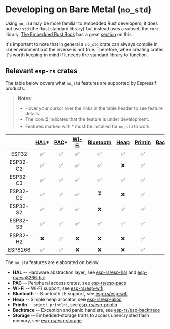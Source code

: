 # Developing on Bare Metal (`no_std`)

Using `no_std` may be more familiar to embedded Rust developers; it does not use `std` (the Rust standard library) but instead uses a subset, the `core` library. [The Embedded Rust Book][embedded-rust-book] has a great [section][embedded-rust-book-no-std] on this.

It's important to note that in general a `no_std` crate can always compile in `std` environment but the inverse is not true. Therefore, when creating crates it's worth keeping in mind if it needs the standard library to function.

[embedded-rust-book]: https://docs.rust-embedded.org/
[embedded-rust-book-no-std]: https://docs.rust-embedded.org/book/intro/no-std.html


## Relevant `esp-rs` crates

The table below covers what `no_std` features are supported by Espressif products.

> **Notes**:
>
> - Hover your cursor over the links in the table header to see feature details.
> - The icon ⏳ indicates that the feature is under development.
> - Features marked with * must be installed for `no_std` to work.

|         | [HAL][esp-rs/esp-hal]* | [PAC][esp-rs/esp-pacs]* | [Wi-Fi][esp-rs/esp-wifi] | [Bluetooth][esp-rs/esp-wifi] | [Heap][esp-rs/esp-alloc] | [Println][esp-rs/esp-println] | [Backtrace][esp-rs/esp-backtrace] | [Storage][esp-rs/esp-storage] |
| :------: | :---: | :---: | :---: | :---: | :---: | :---: | :---: | :---: |
|  ESP32   |   ✅   |   ✅   |   ✅   |   ✅   |   ✅   |   ✅   |   ✅   |   ✅   |
| ESP32-C2 |   ✅   |   ✅   |   ✅   |   ✅   |   ❌   |   ✅   |   ✅   |   ✅   |
| ESP32-C3 |   ✅   |   ✅   |   ✅   |   ✅   |   ✅   |   ✅   |   ✅   |   ✅   |
| ESP32-C6 |   ✅   |   ✅   |   ✅   |   ⏳   |   ❌   |   ✅   |   ✅   |   ❌   |
| ESP32-S2 |   ✅   |   ✅   |   ✅   |   ❌   |   ✅   |   ✅   |   ✅   |   ✅   |
| ESP32-S3 |   ✅   |   ✅   |   ✅   |   ✅   |   ✅   |   ✅   |   ✅   |   ✅   |
| ESP32-H2 |   ❌   |   ✅   |   ❌   |   ❌   |   ❌   |   ✅   |   ❌   |   ❌   |
| ESP8266  |   ✅   |   ✅   |   ❌   |   ❌   |   ❌   |   ✅   |   ❌   |   ❌   |

The `no_std` features are elaborated on below.

- **HAL** -- Hardware abstraction layer, see [esp-rs/esp-hal] and [esp-rs/esp8266-hal]
- **PAC** -- Peripheral access crates, see [esp-rs/esp-pacs]
- **Wi-Fi** -- Wi-Fi support, see [esp-rs/esp-wifi]
- **Bluetooth** -- Bluetooth LE support, see [esp-rs/esp-wifi]
- **Heap** -- Simple heap allocator, see [esp-rs/esp-alloc]
- **Println** -- `print!`, `println!`, see [esp-rs/esp-println]
- **Backtrace** -- Exception and panic handlers, see [esp-rs/esp-backtrace]
- **Storage**  -- Embedded-storage traits to access unencrypted flash memory, see [esp-rs/esp-storage]


[esp-rs/esp-hal]: https://github.com/esp-rs/esp-hal "Hardware abstraction layer"
[esp-rs/esp8266-hal]: https://github.com/esp-rs/esp8266-hal
[esp-rs/esp-pacs]: https://github.com/esp-rs/esp-pacs "Peripheral access crates"
[esp-rs/esp-wifi]: https://github.com/esp-rs/esp-wifi "Wi-Fi and Bluetooth LE support"
[esp-rs/esp-alloc]: https://github.com/esp-rs/esp-alloc "Simple heap allocator"
[esp-rs/esp-println]: https://github.com/esp-rs/esp-println "print!, println!"
[esp-rs/esp-backtrace]: https://github.com/esp-rs/esp-backtrace "Exception and panic handlers"
[esp-rs/esp-storage]: https://github.com/esp-rs/esp-storage "Embedded-storage traits to access unencrypted flash memory"


